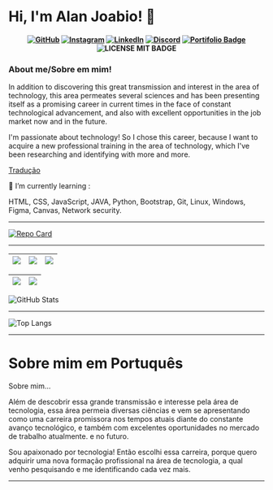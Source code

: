 # Hi, I'm Alan Joabio! 👋

<h4 align="center">

[![GitHub](https://img.shields.io/badge/github-%23121011.svg?style=for-the-badge&logo=github&logoColor=white)](https://github.com/AlanJoabio)
[![Instagram](https://img.shields.io/badge/Instagram-%23E4405F.svg?style=for-the-badge&logo=Instagram&logoColor=white)](https://www.instagram.com/alanjoabio/)
[![LinkedIn](https://img.shields.io/badge/linkedin-%230077B5.svg?style=for-the-badge&logo=linkedin&logoColor=white)](https://www.linkedin.com/mwlite/in/alan-joabio-souza-04452a134/)
[![Discord](https://img.shields.io/badge/Discord-%235865F2.svg?style=for-the-badge&logo=discord&logoColor=white)](https://discord.com/app)
[![Portifolio Badge](https://img.shields.io/badge/-Portfolio-green?style=flat-square&logo=Portfolio&logoColor=white&link=https://alanjoabio.github.io/O-Portfolio/)](https://alanjoabio.github.io/O-Portfolio/)
![LICENSE MIT BADGE](https://img.shields.io/github/license/AlanJoabio/AlanJoabio)

</h4>

### About me/Sobre em mim!

In addition to discovering this great transmission and interest in the area of technology, this area permeates several sciences and has been presenting itself as a promising career in current times in the face of constant technological advancement, and also with excellent opportunities in the job market now and in the future.

I'm passionate about technology! So I chose this career, because I want to acquire a new professional training in the area of technology, which I've been researching and identifying with more and more.

[Tradução](#sobre-mim-em-portuquês)


🌱 I’m currently learning :
<p>
HTML, CSS, JavaScript, JAVA, Python, Bootstrap, Git, Linux, Windows, Figma, Canvas, Network security.
</p>

-----------------------------------------

[![Repo Card](https://github-readme-stats.vercel.app/api/pin/?username=AlanJoabio&repo=dio-lab-open-source&bg_color=0000&border_color=6bbbca&show_icons=true&icon_color=6bbbca&title_color=6bbbca&text_color=fff)](https://github.com/AlanJoabio/dio-lab-open-source) 

--------------------------

| ![](http://github-profile-summary-cards.vercel.app/api/cards/stats?username=AlanJoabio&theme=nord_dark) | ![](http://github-profile-summary-cards.vercel.app/api/cards/repos-per-language?username=AlanJoabio&hide=Html&theme=nord_dark) | ![](http://github-profile-summary-cards.vercel.app/api/cards/most-commit-language?username=AlanJoabio&theme=nord_dark) |
| :-: | :-: | :-: |

| ![](http://github-profile-summary-cards.vercel.app/api/cards/profile-details?username=AlanJoabio&theme=nord_dark) | ![](https://github-readme-streak-stats.herokuapp.com/?user=AlanJoabio&hide_border=true&date_format=M%20j%5B%2C%20Y%5D&background=2D3742&stroke=2D3742&ring=6bbbca&fire=6bbbca&currStreakNum=fff&sideNums=6bbbca&currStreakLabel=6bbbca&sideLabels=fff&dates=fff) |
| :-: | :-: |

![GitHub Stats](https://github-readme-stats.vercel.app/api?username=AlanJoabio&theme=nord_dark&bg_color=2D3742&border_color=6bbbca&show_icons=true&icon_color=6bbbca&title_color=6bbbca&text_color=6bbbca)

---------------------
![Top Langs](https://github-readme-stats-git-masterrstaa-rickstaa.vercel.app/api/top-langs/?username=AlanJoabio&bg_color=2D3742&border_color=6bbbca&title_color=6bbbca&text_color=6bbbca)

--------------------------------

Sobre mim em Portuquês
======================

Sobre mim...

Além de descobrir essa grande transmissão e interesse pela área de tecnologia, essa área permeia diversas ciências e vem se apresentando como uma carreira promissora nos tempos atuais diante do constante avanço tecnológico, e também com excelentes oportunidades no mercado de trabalho atualmente. e no futuro.

Sou apaixonado por tecnologia! Então escolhi essa carreira, porque quero adquirir uma nova formação profissional na área de tecnologia, a qual venho pesquisando e me identificando cada vez mais.

-----------------------------
